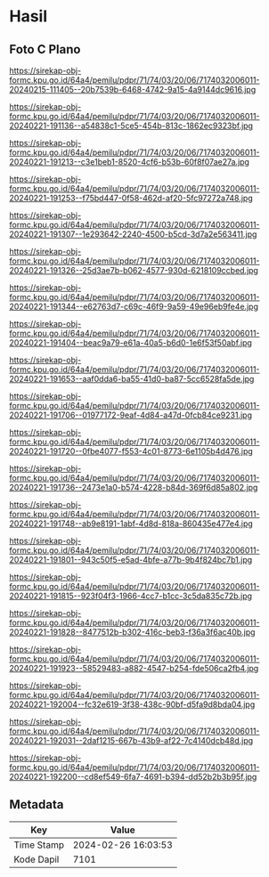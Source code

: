 # Hasil

## Foto C Plano

https://sirekap-obj-formc.kpu.go.id/64a4/pemilu/pdpr/71/74/03/20/06/7174032006011-20240215-111405--20b7539b-6468-4742-9a15-4a9144dc9616.jpg

https://sirekap-obj-formc.kpu.go.id/64a4/pemilu/pdpr/71/74/03/20/06/7174032006011-20240221-191136--a54838c1-5ce5-454b-813c-1862ec9323bf.jpg

https://sirekap-obj-formc.kpu.go.id/64a4/pemilu/pdpr/71/74/03/20/06/7174032006011-20240221-191213--c3e1beb1-8520-4cf6-b53b-60f8f07ae27a.jpg

https://sirekap-obj-formc.kpu.go.id/64a4/pemilu/pdpr/71/74/03/20/06/7174032006011-20240221-191253--f75bd447-0f58-462d-af20-5fc97272a748.jpg

https://sirekap-obj-formc.kpu.go.id/64a4/pemilu/pdpr/71/74/03/20/06/7174032006011-20240221-191307--1e293642-2240-4500-b5cd-3d7a2e563411.jpg

https://sirekap-obj-formc.kpu.go.id/64a4/pemilu/pdpr/71/74/03/20/06/7174032006011-20240221-191326--25d3ae7b-b062-4577-930d-6218109ccbed.jpg

https://sirekap-obj-formc.kpu.go.id/64a4/pemilu/pdpr/71/74/03/20/06/7174032006011-20240221-191344--e62763d7-c69c-46f9-9a59-49e96eb9fe4e.jpg

https://sirekap-obj-formc.kpu.go.id/64a4/pemilu/pdpr/71/74/03/20/06/7174032006011-20240221-191404--beac9a79-e61a-40a5-b6d0-1e6f53f50abf.jpg

https://sirekap-obj-formc.kpu.go.id/64a4/pemilu/pdpr/71/74/03/20/06/7174032006011-20240221-191653--aaf0dda6-ba55-41d0-ba87-5cc6528fa5de.jpg

https://sirekap-obj-formc.kpu.go.id/64a4/pemilu/pdpr/71/74/03/20/06/7174032006011-20240221-191706--01977172-9eaf-4d84-a47d-0fcb84ce9231.jpg

https://sirekap-obj-formc.kpu.go.id/64a4/pemilu/pdpr/71/74/03/20/06/7174032006011-20240221-191720--0fbe4077-f553-4c01-8773-6e1105b4d476.jpg

https://sirekap-obj-formc.kpu.go.id/64a4/pemilu/pdpr/71/74/03/20/06/7174032006011-20240221-191736--2473e1a0-b574-4228-b84d-369f6d85a802.jpg

https://sirekap-obj-formc.kpu.go.id/64a4/pemilu/pdpr/71/74/03/20/06/7174032006011-20240221-191748--ab9e8191-1abf-4d8d-818a-860435e477e4.jpg

https://sirekap-obj-formc.kpu.go.id/64a4/pemilu/pdpr/71/74/03/20/06/7174032006011-20240221-191801--943c50f5-e5ad-4bfe-a77b-9b4f824bc7b1.jpg

https://sirekap-obj-formc.kpu.go.id/64a4/pemilu/pdpr/71/74/03/20/06/7174032006011-20240221-191815--923f04f3-1966-4cc7-b1cc-3c5da835c72b.jpg

https://sirekap-obj-formc.kpu.go.id/64a4/pemilu/pdpr/71/74/03/20/06/7174032006011-20240221-191828--8477512b-b302-416c-beb3-f36a3f6ac40b.jpg

https://sirekap-obj-formc.kpu.go.id/64a4/pemilu/pdpr/71/74/03/20/06/7174032006011-20240221-191923--58529483-a882-4547-b254-fde506ca2fb4.jpg

https://sirekap-obj-formc.kpu.go.id/64a4/pemilu/pdpr/71/74/03/20/06/7174032006011-20240221-192004--fc32e619-3f38-438c-90bf-d5fa9d8bda04.jpg

https://sirekap-obj-formc.kpu.go.id/64a4/pemilu/pdpr/71/74/03/20/06/7174032006011-20240221-192031--2daf1215-667b-43b9-af22-7c4140dcb48d.jpg

https://sirekap-obj-formc.kpu.go.id/64a4/pemilu/pdpr/71/74/03/20/06/7174032006011-20240221-192200--cd8ef549-6fa7-4691-b394-dd52b2b3b95f.jpg


## Metadata

| Key        | Value               |
| ---------- | ------------------- |
| Time Stamp | 2024-02-26 16:03:53 |
| Kode Dapil | 7101                |



